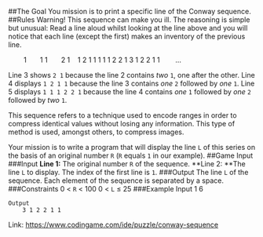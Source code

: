 ##The Goal
You mission is to print a specific line of the Conway sequence.
##Rules
Warning! This sequence can make you ill. The reasoning is simple but unusual: Read a line aloud whilst looking at the line above and you will notice that each line (except the first) makes ​​an inventory of the previous line.

&nbsp;&nbsp;&nbsp;&nbsp;&nbsp;&nbsp;&nbsp;&nbsp;1
&nbsp;&nbsp;&nbsp;&nbsp;&nbsp;&nbsp;1 1
&nbsp;&nbsp;&nbsp;&nbsp;&nbsp;&nbsp;2 1
&nbsp;&nbsp;&nbsp;1 2 1 1
1 1 1 2 2 1
3 1 2 2 1 1
&nbsp;&nbsp;&nbsp;&nbsp;&nbsp;&nbsp;&nbsp;...

Line 3 shows `2 1` because the line 2 contains *two* `1`, one after the other.
Line 4 displays `1 2 1 1` because the line 3 contains *one* `2` followed by *one* `1`.
Line 5 displays `1 1 1 2 2 1` because the line 4 contains *one* `1` followed by *one* `2` followed by *two* `1`.

This sequence refers to a technique used to encode ranges in order to compress identical values ​​without losing any information. This type of method is used, amongst others, to compress images.

Your mission is to write a program that will display the line `L` of this series on the basis of an original number `R` (`R` equals `1` in our example).
##Game Input
###Input
**Line 1:** The original number `R` of the sequence.
**Line 2: **The line `L` to display. The index of the first line is `1`.
###Output
The line `L` of the sequence. Each element of the sequence is separated by a space.
###Constraints
0 < `R` < 100
0 < `L` ≤ 25
###Example
	Input
		1
		6
	
	Output
		3 1 2 2 1 1

Link: https://www.codingame.com/ide/puzzle/conway-sequence